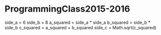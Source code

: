 # ProgrammingClass2015-2016
side_a = 6
side_b = 8
a_squared = side_a * side_a
b_squared = side_b * side_b
c_squared = a_squared + b_squared
side_c = Math.sqrt(c_squared)
